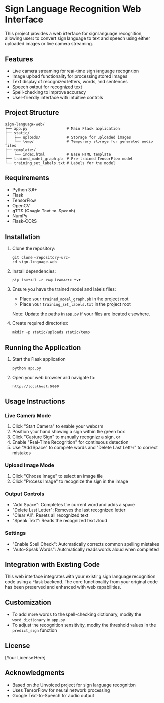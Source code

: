 # Sign Language Recognition Web Interface

This project provides a web interface for sign language recognition, allowing users to convert sign language to text and speech using either uploaded images or live camera streaming.

## Features

- Live camera streaming for real-time sign language recognition
- Image upload functionality for processing stored images
- Text display of recognized letters, words, and sentences
- Speech output for recognized text
- Spell-checking to improve accuracy
- User-friendly interface with intuitive controls

## Project Structure

```
sign-language-web/
├── app.py                  # Main Flask application
├── static/
│   ├── uploads/            # Storage for uploaded images
│   └── temp/               # Temporary storage for generated audio files
├── templates/
│   └── index.html          # Base HTML template
├── trained_model_graph.pb  # Pre-trained TensorFlow model
└── training_set_labels.txt # Labels for the model
```

## Requirements

- Python 3.6+
- Flask
- TensorFlow
- OpenCV
- gTTS (Google Text-to-Speech)
- NumPy
- Flask-CORS

## Installation

1. Clone the repository:
   ```
   git clone <repository-url>
   cd sign-language-web
   ```

2. Install dependencies:
   ```
   pip install -r requirements.txt
   ```

3. Ensure you have the trained model and labels files:
   - Place your `trained_model_graph.pb` in the project root
   - Place your `training_set_labels.txt` in the project root

   Note: Update the paths in `app.py` if your files are located elsewhere.

4. Create required directories:
   ```
   mkdir -p static/uploads static/temp
   ```

## Running the Application

1. Start the Flask application:
   ```
   python app.py
   ```

2. Open your web browser and navigate to:
   ```
   http://localhost:5000
   ```

## Usage Instructions

### Live Camera Mode
1. Click "Start Camera" to enable your webcam
2. Position your hand showing a sign within the green box
3. Click "Capture Sign" to manually recognize a sign, or
4. Enable "Real-Time Recognition" for continuous detection
5. Use "Add Space" to complete words and "Delete Last Letter" to correct mistakes

### Upload Image Mode
1. Click "Choose Image" to select an image file
2. Click "Process Image" to recognize the sign in the image

### Output Controls
- "Add Space": Completes the current word and adds a space
- "Delete Last Letter": Removes the last recognized letter
- "Clear All": Resets all recognized text
- "Speak Text": Reads the recognized text aloud

### Settings
- "Enable Spell Check": Automatically corrects common spelling mistakes
- "Auto-Speak Words": Automatically reads words aloud when completed

## Integration with Existing Code

This web interface integrates with your existing sign language recognition code using a Flask backend. The core functionality from your original code has been preserved and enhanced with web capabilities.

## Customization

- To add more words to the spell-checking dictionary, modify the `word_dictionary` in `app.py`
- To adjust the recognition sensitivity, modify the threshold values in the `predict_sign` function

## License

[Your License Here]

## Acknowledgments

- Based on the Unvoiced project for sign language recognition
- Uses TensorFlow for neural network processing
- Google Text-to-Speech for audio output